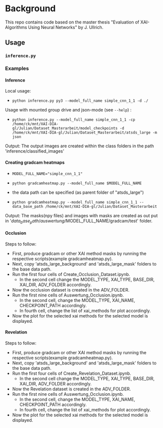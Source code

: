 # Background
This repo contains code based on the master thesis "Evaluation of XAI-Algorithms Using Neural Networks" by J. Ullrich.


## Usage

### `inference.py`

### Examples

#### Inference

Local usage:
- `python inference.py py3 --model_full_name simple_cnn_1_1 -d ./`

Usage with mounted group drive and json-mode (see `--help`) :
- `python inference.py --model_full_name simple_cnn_1_1 -cp /home/ck/mnt/XAI-DIA-gl/Julian/Dataset_Masterarbeit/model_checkpoints -d /home/ck/mnt/XAI-DIA-gl/Julian/Dataset_Masterarbeit/atsds_large -m json`

Output:
The output images are created within the class folders in the path 'inference/classified_images'


#### Creating gradcam heatmaps

- `MODEL_FULL_NAME="simple_cnn_1_1"`
- `python gradcamheatmap.py --model_full_name $MODEL_FULL_NAME`

-  the data path can be specified (as parent folder of "atsds_large")
- `python gradcamheatmap.py --model_full_name simple_cnn_1_1 --data_base_path /home/ck/mnt/XAI-DIA-gl/Julian/Dataset_Masterarbeit`

Output:
The masks(npy files) and images with masks are created as out put in '$data_base_path/auswertung/$MODEL_FULL_NAME/gradcam/test' folder.

#### Occlusion

Steps to follow:
- First, produce gradcam or other XAI method masks by running the respective scripts(example gradcamheatmap.py).
- Next, copy 'atsds_large_background' and 'atsds_large_mask' folders to the base data path.
- Run the first four cells of Create_Occlusion_Dataset.ipynb.
    -  In the second cell change the MODEL_TYPE, XAI_TYPE, BASE_DIR, XAI_DIR, ADV_FOLDER accordingly.
- Now the occlusion dataset is created in the ADV_FOLDER.
- Run the first nine cells of Auswertung_Occlusion.ipynb.
    -  In the second cell, change the MODEL_TYPE, XAI_NAME, CHECKPOINT_PATH accordingly.
    -  In fourth cell, change the list of xai_methods for plot accordingly.
- Now the plot for the selected xai methods for the selected model is displayed.

#### Revelation

Steps to follow:
- First, produce gradcam or other XAI method masks by running the respective scripts(example gradcamheatmap.py).
- Next, copy 'atsds_large_background' and 'atsds_large_mask' folders to the base data path.
- Run the first four cells of Create_Revelation_Dataset.ipynb.
    -  In the second cell change the MODEL_TYPE, XAI_TYPE, BASE_DIR, XAI_DIR, ADV_FOLDER accordingly.
- Now the Revelation dataset is created in the ADV_FOLDER.
- Run the first nine cells of Auswertung_Occlusion.ipynb.
    -  In the second cell, change the MODEL_TYPE, XAI_NAME, CHECKPOINT_PATH accordingly.
    -  In fourth cell, change the list of xai_methods for plot accordingly.
- Now the plot for the selected xai methods for the selected model is displayed.

